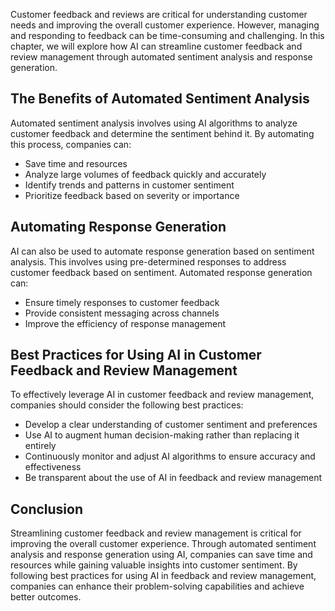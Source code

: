 
Customer feedback and reviews are critical for understanding customer needs and improving the overall customer experience. However, managing and responding to feedback can be time-consuming and challenging. In this chapter, we will explore how AI can streamline customer feedback and review management through automated sentiment analysis and response generation.

The Benefits of Automated Sentiment Analysis
--------------------------------------------

Automated sentiment analysis involves using AI algorithms to analyze customer feedback and determine the sentiment behind it. By automating this process, companies can:

* Save time and resources
* Analyze large volumes of feedback quickly and accurately
* Identify trends and patterns in customer sentiment
* Prioritize feedback based on severity or importance

Automating Response Generation
------------------------------

AI can also be used to automate response generation based on sentiment analysis. This involves using pre-determined responses to address customer feedback based on sentiment. Automated response generation can:

* Ensure timely responses to customer feedback
* Provide consistent messaging across channels
* Improve the efficiency of response management

Best Practices for Using AI in Customer Feedback and Review Management
----------------------------------------------------------------------

To effectively leverage AI in customer feedback and review management, companies should consider the following best practices:

* Develop a clear understanding of customer sentiment and preferences
* Use AI to augment human decision-making rather than replacing it entirely
* Continuously monitor and adjust AI algorithms to ensure accuracy and effectiveness
* Be transparent about the use of AI in feedback and review management

Conclusion
----------

Streamlining customer feedback and review management is critical for improving the overall customer experience. Through automated sentiment analysis and response generation using AI, companies can save time and resources while gaining valuable insights into customer sentiment. By following best practices for using AI in feedback and review management, companies can enhance their problem-solving capabilities and achieve better outcomes.
